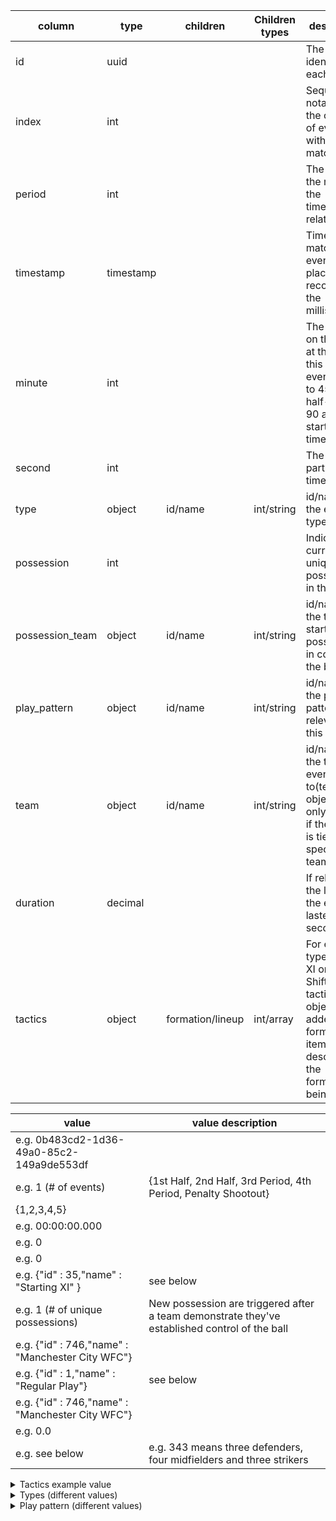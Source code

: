 | column          | type      | children         | Children types | description                                                                                                                      |       
|-----------------|-----------|------------------|----------------|----------------------------------------------------------------------------------------------------------------------------------|
| id              | uuid      |                  |                |The unique identifier for each event                                                                                              |        
| index           | int       |                  |                |Sequence notation for the ordering of events within each match                                                                    |
| period          | int       |                  |                |The part of the match the timestamp relates to                                                                                    |
| timestamp       | timestamp |                  |                |Time in the match the event takes place, recorded to the milliseconds                                                             |
| minute          | int       |                  |                |The minutes on the clock at the time of this event(resets to 45 at half-time, 90 at the start of extra time,etc)                  |
| second          | int       |                  |                |The seconds part of the timestamp                                                                                                 |
| type            | object    | id/name          | int/string     |id/name of the event type                                                                                                         |
| possession      | int       |                  |                |Indicates the current unique possession in the game                                                                               |
| possession_team | object    | id/name          | int/string     |id/name of the team that started this possession in control of the ball                                                           |
| play_pattern    | object    | id/name          | int/string     |id/name of the play pattern relevant to this event                                                                                |
| team            | object    | id/name          | int/string     |id/name of the team this event relates to(team object will only display if the event is tied to a specific team)                  |
| duration        | decimal   |                  |                |If relevant, the length the event lasted in seconds                                                                               |
| tactics         | object    | formation/lineup | int/array      |For events of type(Starting XI or Tactical Shift), tactics object is added.(the formation item describes the formation being used)|

 | value                                           | value description                                                                             |
 |-------------------------------------------------|-----------------------------------------------------------------------------------------------|
 | e.g. 0b483cd2-1d36-49a0-85c2-149a9de553df       |                                                                                               |
 | e.g. 1 (# of events)                            | {1st Half, 2nd Half, 3rd Period, 4th Period, Penalty Shootout}                                |       
 | {1,2,3,4,5}                                     |                                                                                               |
 | e.g. 00:00:00.000                               |                                                                                               |
 | e.g. 0                                          |                                                                                               |
 | e.g. 0                                          |                                                                                               |
 | e.g. {"id" : 35,"name" : "Starting XI" }        | see below                                                                                     |
 | e.g. 1 (# of unique possessions)                | New possession are triggered after a team demonstrate they've established control of the ball |
 | e.g. {"id" : 746,"name" : "Manchester City WFC"}|                                                                                               |
 | e.g. {"id" : 1,"name" : "Regular Play"}         | see below                                                                                     |
 | e.g. {"id" : 746,"name" : "Manchester City WFC"}|                                                                                               |
 | e.g. 0.0                                        |                                                                                               |
 | e.g. see below                                  | e.g. 343 means three defenders, four midfielders and three strikers                           |


                      

<details> <summary>Tactics example value</summary>
{                   <br>
  "formation": 433, <br>
  "lineup": [       <br>
    {               <br>
      "player": { "id": 4637, "name": "Ellie Roebuck" },<br>
      "position": { "id": 1, "name": "Goalkeeper" },<br>
      "jersey_number": 26<br>
    },<br>
    {<br>
      "player": { "id": 4649, "name": "Esme Beth Morgan" },<br>
      "position": { "id": 2, "name": "Right Back" },<br>
      "jersey_number": 14<br>
    },<br>
    {<br>
      "player": { "id": 4648, "name": "Abbie McManus" },<br>
      "position": { "id": 3, "name": "Right Center Back" },<br>
      "jersey_number": 23<br>
    },<br>
    {<br>
      "player": { "id": 17524, "name": "Jennifer Patricia Beattie" },<br>
      "position": { "id": 5, "name": "Left Center Back" },<br>
      "jersey_number": 5<br>
    },<br>
    {<br>
      "player": { "id": 4651, "name": "Demi Stokes" },<br>
      "position": { "id": 6, "name": "Left Back" },<br>
      "jersey_number": 3<br>
    },<br>
    {<br>
      "player": { "id": 10172, "name": "Jill Scott" },<br>
      "position": { "id": 13, "name": "Right Center Midfield" },<br>
      "jersey_number": 8<br>
    },<br>
    {<br>
      "player": { "id": 4658, "name": "Keira Walsh" },<br>
      "position": { "id": 14, "name": "Center Midfield" },<br>
      "jersey_number": 24<br>
    },<br>
    {<br>
      "player": { "id": 4645, "name": "Isobel Mary Christiansen" },<br>
      "position": { "id": 15, "name": "Left Center Midfield" },<br>
      "jersey_number": 11<br>
    },<br>
    {<br>
      "player": { "id": 4654, "name": "Nikita Parris" },<br>
      "position": { "id": 17, "name": "Right Wing" },<br>
      "jersey_number": 17<br>
    },<br>
    {<br>
      "player": { "id": 4635, "name": "Julia Spetsmark" },<br>
      "position": { "id": 21, "name": "Left Wing" },<br>
      "jersey_number": 15<br>
    },<br>
    {<br>
      "player": { "id": 4650, "name": "Nadia Nadim" },<br>
      "position": { "id": 23, "name": "Center Forward" },<br>
      "jersey_number": 10<br>
    }<br>
  ]<br>
}
</details>

<details> <summary>Types (different values)</summary>
2 / Ball Recovery: An attempt to recover a loose ball<br>
3 / Dispossessed: Player loses ball to an opponent as a result of being tackled by a defender without attempting a dribble<br>
4 / Duel: A 50-50 contest between two opposing players<br>
5 / Camera On: Signals the stop of the camera to capture gameplay for a replay/video cut<br>
6 / Block: Blocking the ball by standing in its path<br>
8 / Offside: Offside infringement. For passes resulting in offside, see pass outcomes<br>
9 / Clearance: Defending action to clear danger without intent to deliver to a teammate<br>
10 / Interception: Preventing a pass from reaching its target by moving/reacting to intercept<br>
14 / Dribble: An attempt to beat an opponent<br>
16 / Shot: An attempt to score a goal<br>
17 / Pressure: Applying pressure to an opposing player receiving, carrying, or releasing the ball<br>
18 / Half Start: Referee whistle to start a match period<br>
19 / Substitution<br>
20 / Own Goal Against: An own goal scored against the team<br>
21 / Foul Won: Player wins a free-kick or penalty after being fouled<br>
22 / Foul Committed: Infringement penalised as foul play (offsides not tagged here)<br>
23 / Goal Keeper: Goalkeeper actions<br>
24 / Bad Behaviour: Card due to infringement outside of play<br>
25 / Own Goal For: An own goal scored for the team<br>
26 / Player On: A player returns to the pitch after a Player Off event<br>
27 / Player Off: A player leaves the pitch without a substitution<br>
28 / Shield: Player shields ball out of bounds to prevent opponent keeping it in play<br>
30 / Pass: Ball is passed between teammates<br>
33 / 50/50: Two players challenging to recover a loose ball<br>
34 / Half End: Referee whistle to finish a match part<br>
35 / Starting XI: Lists starting 11, positions, and formation<br>
36 / Tactical Shift: Tactical change showing new positions and formation<br>
37 / Error: On-ball mistake that leads to a shot on goal<br>
38 / Miscontrol: Player loses ball due to bad touch<br>
39 / Dribbled Past: Player is dribbled past by an opponent<br>
40 / Injury Stoppage: Play stopped due to an injury<br>
41 / Referee Ball-Drop: Referee drops the ball to continue after injury stoppage<br>
42 / Ball Receipt: The receipt or intended receipt of a pass<br>
43 / Carry: Player controls the ball at feet while moving or standing still<br>
</details>

<details> <summary>Play pattern (different values)</summary>
1 / Regular Play: Not part of any special play pattern<br>
2 / From Corner: Passage of play following a corner<br>
3 / From Free Kick: Passage of play following a free-kick<br>
4 / From Throw In: Passage of play following a throw-in<br>
5 / Other<br>
6 / From Counter: Part of a counter attack<br>
7 / From Goal Kick: Passage of play following a goal kick<br>
8 / From Keeper: Passage of play following a keeper distribution<br>
9 / From Kick Off: Passage of play following a kick off<br>
</details>
